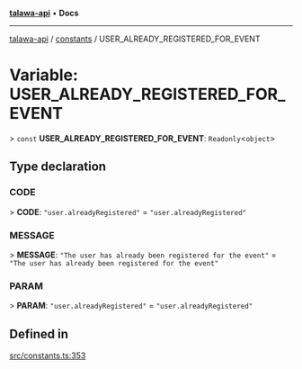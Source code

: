 [**talawa-api**](../../README.md) • **Docs**

***

[talawa-api](../../modules.md) / [constants](../README.md) / USER\_ALREADY\_REGISTERED\_FOR\_EVENT

# Variable: USER\_ALREADY\_REGISTERED\_FOR\_EVENT

\> `const` **USER\_ALREADY\_REGISTERED\_FOR\_EVENT**: `Readonly`\<`object`\>

## Type declaration

### CODE

\> **CODE**: `"user.alreadyRegistered"` = `"user.alreadyRegistered"`

### MESSAGE

\> **MESSAGE**: `"The user has already been registered for the event"` = `"The user has already been registered for the event"`

### PARAM

\> **PARAM**: `"user.alreadyRegistered"` = `"user.alreadyRegistered"`

## Defined in

[src/constants.ts:353](https://github.com/PalisadoesFoundation/talawa-api/blob/bba5d82264abb62b9e358a3d3fe1af18a8a8f6e4/src/constants.ts#L353)
